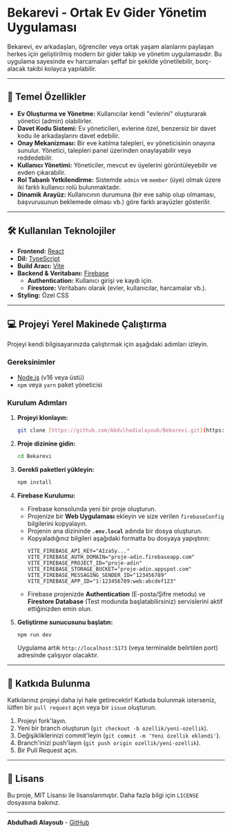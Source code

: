 # Bekarevi - Ortak Ev Gider Yönetim Uygulaması

Bekarevi, ev arkadaşları, öğrenciler veya ortak yaşam alanlarını paylaşan herkes için geliştirilmiş modern bir gider takip ve yönetim uygulamasıdır. Bu uygulama sayesinde ev harcamaları şeffaf bir şekilde yönetilebilir, borç-alacak takibi kolayca yapılabilir.



---

## 🚀 Temel Özellikler

- **Ev Oluşturma ve Yönetme:** Kullanıcılar kendi "evlerini" oluşturarak yönetici (admin) olabilirler.
- **Davet Kodu Sistemi:** Ev yöneticileri, evlerine özel, benzersiz bir davet kodu ile arkadaşlarını davet edebilir.
- **Onay Mekanizması:** Bir eve katılma talepleri, ev yöneticisinin onayına sunulur. Yönetici, talepleri panel üzerinden onaylayabilir veya reddedebilir.
- **Kullanıcı Yönetimi:** Yöneticiler, mevcut ev üyelerini görüntüleyebilir ve evden çıkarabilir.
- **Rol Tabanlı Yetkilendirme:** Sistemde `admin` ve `member` (üye) olmak üzere iki farklı kullanıcı rolü bulunmaktadır.
- **Dinamik Arayüz:** Kullanıcının durumuna (bir eve sahip olup olmaması, başvurusunun beklemede olması vb.) göre farklı arayüzler gösterilir.

---

## 🛠️ Kullanılan Teknolojiler

- **Frontend:** [React](https://reactjs.org/)
- **Dil:** [TypeScript](https://www.typescriptlang.org/)
- **Build Aracı:** [Vite](https://vitejs.dev/)
- **Backend & Veritabanı:** [Firebase](https://firebase.google.com/)
  - **Authentication:** Kullanıcı girişi ve kaydı için.
  - **Firestore:** Veritabanı olarak (evler, kullanıcılar, harcamalar vb.).
- **Styling:** Özel CSS

---

## 💻 Projeyi Yerel Makinede Çalıştırma

Projeyi kendi bilgisayarınızda çalıştırmak için aşağıdaki adımları izleyin.

### Gereksinimler
- [Node.js](https://nodejs.org/en/) (v16 veya üstü)
- `npm` veya `yarn` paket yöneticisi

### Kurulum Adımları

1.  **Projeyi klonlayın:**
    ```bash
    git clone [https://github.com/Abdulhadialayoub/Bekarevi.git](https://github.com/Abdulhadialayoub/Bekarevi.git)
    ```

2.  **Proje dizinine gidin:**
    ```bash
    cd Bekarevi
    ```

3.  **Gerekli paketleri yükleyin:**
    ```bash
    npm install
    ```

4.  **Firebase Kurulumu:**
    - Firebase konsolunda yeni bir proje oluşturun.
    - Projenize bir **Web Uygulaması** ekleyin ve size verilen `firebaseConfig` bilgilerini kopyalayın.
    - Projenin ana dizininde **`.env.local`** adında bir dosya oluşturun.
    - Kopyaladığınız bilgileri aşağıdaki formatta bu dosyaya yapıştırın:
      ```env
      VITE_FIREBASE_API_KEY="AIzaSy..."
      VITE_FIREBASE_AUTH_DOMAIN="proje-adin.firebaseapp.com"
      VITE_FIREBASE_PROJECT_ID="proje-adin"
      VITE_FIREBASE_STORAGE_BUCKET="proje-adin.appspot.com"
      VITE_FIREBASE_MESSAGING_SENDER_ID="123456789"
      VITE_FIREBASE_APP_ID="1:123456789:web:abcdef123"
      ```
    - Firebase projenizde **Authentication** (E-posta/Şifre metodu) ve **Firestore Database** (Test modunda başlatabilirsiniz) servislerini aktif ettiğinizden emin olun.

5.  **Geliştirme sunucusunu başlatın:**
    ```bash
    npm run dev
    ```
    Uygulama artık `http://localhost:5173` (veya terminalde belirtilen port) adresinde çalışıyor olacaktır.

---

## 🤝 Katkıda Bulunma

Katkılarınız projeyi daha iyi hale getirecektir! Katkıda bulunmak isterseniz, lütfen bir `pull request` açın veya bir `issue` oluşturun.

1.  Projeyi fork'layın.
2.  Yeni bir branch oluşturun (`git checkout -b ozellik/yeni-ozellik`).
3.  Değişikliklerinizi commit'leyin (`git commit -m 'Yeni özellik eklendi'`).
4.  Branch'inizi push'layın (`git push origin ozellik/yeni-ozellik`).
5.  Bir Pull Request açın.

---

## 📄 Lisans

Bu proje, MIT Lisansı ile lisanslanmıştır. Daha fazla bilgi için `LICENSE` dosyasına bakınız.

---

**Abdulhadi Alayoub** - [GitHub](https://github.com/Abdulhadialayoub)
